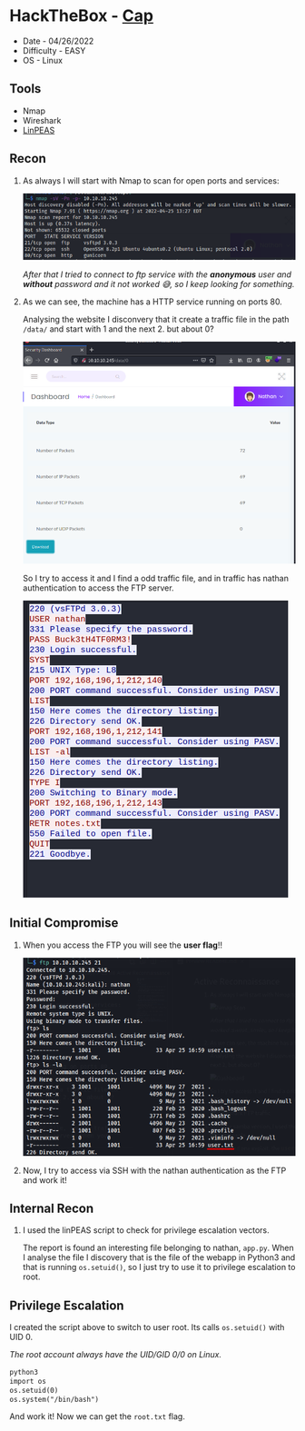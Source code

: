  
# HackTheBox - [Cap](https://app.hackthebox.com/machines/Cap)
- Date - 04/26/2022
- Difficulty - EASY
- OS - Linux

## Tools
 - Nmap
 - Wireshark
 - [LinPEAS](https://github.com/carlospolop/PEASS-ng/tree/master/linPEAS)

## Recon

1) As always I will start with Nmap to scan for open ports and services:

    ![Nmap Scan](img/nmap.png)

    *After that I tried to connect to ftp service with the **anonymous** user and **without** password and it not worked :sweat_smile:, so I keep looking for something.*

2) As we can see, the machine has a HTTP service running on ports 80.  
    

    Analysing the website I disconvery that it create a traffic file in the path ```/data/``` and start with 1 and the next 2. but about 0? 
    
    ![Dashboard](img/wireshark-page.png)
    
    So I try to access it and I find a odd traffic file, and in traffic has nathan authentication to access the FTP server. 
    
    ![Wireshark FTP traffic](img/wireshark-ftp.png)

## Initial Compromise

1) When you access the FTP you will see the **user flag**!!

    ![FTP files](img/ftp-user.png)

2) Now, I try to access via SSH with the nathan authentication as the FTP and work it!

## Internal Recon


1) I used the linPEAS script to check for privilege escalation vectors.

    The report is found an interesting file belonging to nathan, ```app.py```. When I analyse the file I discovery that is the file of the webapp in Python3 and that is running ```os.setuid()```, so I just try to use it to privilege escalation to root.

## Privilege Escalation

I created the script above to switch to user root. Its calls ```os.setuid()``` with UID 0. 

*The root account always have the UID/GID 0/0 on Linux.*

````
python3
import os
os.setuid(0)
os.system("/bin/bash")
````

 
And work it! Now we can get the ```root.txt``` flag.
